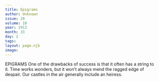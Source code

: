 ```yaml
---
title: Epigrams 
author: Unknown 
issue: 29
volume: 10
year: 1913
month: 33
day: 2
tags:
layout: page.njk
image:
---
```

EPIGRAMS    One of the drawbacks of success is that it often has a string to it. Time works wonders, but it won’t always mend the ragged edge of despair. Our castles in the air generally include an heiress.


